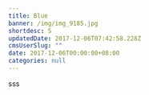 ```yaml
---
title: Blue
banner: /img/img_9185.jpg
shortdesc: S
updatedDate: 2017-12-06T07:42:58.228Z
cmsUserSlug: ""
date: 2017-12-06T00:00:00+08:00
categories: null
---
```


sss